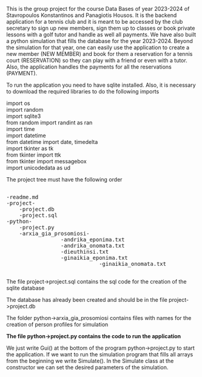 This is the group project for the course Data Bases of year 2023-2024 of Stavropoulos Konstantinos and Panagiotis Housos.
It is the backend application for a tennis club and it is meant to be accessed by the club secretary to sign up new members,
sign them up to classes or book private lessons with a golf tutor and handle as well all payments. We have also built a python simulation that fills
the database for the year 2023-2024. Beyond the simulation for that year, one can easily use the application to create a new member (NEW MEMBER)
and book for them a reservation for a tennis court (RESERVATION) so they can play with a friend or even with a tutor. Also, the application handles
the payments for all the reservations (PAYMENT).

To run the application you need to have sqlite installed. Also, it is necessary to download the required libraries to do the following imports

import os</br>
import random</br>
import sqlite3</br>
from random import randint as ran</br>
import time</br>
import datetime</br>
from datetime import date, timedelta</br>
import tkinter as tk</br>
from tkinter import ttk</br>
from tkinter import messagebox</br>
import unicodedata as ud</br>

The project tree must have the following order


<pre>

-readme.md
-project-
	-project.db
	-project.sql
-python-
	-project.py
	-arxia_gia_prosomiosi-
			     -andrika_eponima.txt
			     -andrika_onomata.txt
			     -dieuthinsi.txt
			     -ginaikia_eponima.txt
                             -ginaikia_onomata.txt

</pre>
The file project->project.sql contains the sql code for the creation of the sqlite database

The database has already been created and should be in the file
project->project.db

The folder python->arxia_gia_prosomiosi contains files with names for the creation of person profiles for simulation

**The file python->project.py contains the code to run the application**

We just write Gui() at the bottom of the program python->project.py
to start the application. If we want to run the simulation program that
fills all arrays from the beginning we write Simulate(). In the Simulate class at the
constructor we can set the desired parameters of the simulation.


